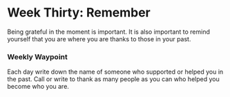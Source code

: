 # Week Thirty: Remember

Being grateful in the moment is important.
It is also important to remind yourself that you are
where you are thanks to those in your past.

### Weekly Waypoint
Each day write down the name of someone who supported or helped you in the past.
Call or write to thank as many people as you can who helped you become who you are. 

